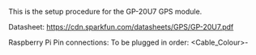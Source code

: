 This is the setup procedure for the GP-20U7 GPS module.

Datasheet: https://cdn.sparkfun.com/datasheets/GPS/GP-20U7.pdf

Raspberry Pi Pin connections:
  To be plugged in order:
    <Cable_Colour>-<Title>-<Raspi_Pin>
    Black-Ground-9
    White-Serial-10
    Red-VCC(3.3v)-1
    
RaspberryPi config from desktop:
  Raspberry Pi Configuration->Interfaces Tab->Serial Port = Enable
  Raspberry Pi Configuration->Interfaces Tab->Serial Console = Disable
  
Restart RaspberryPi

run:
  sudo cat /dev/ttyS0
  
This should print out comma separated values from the device. e.g:

  $GPVTG,,,,,,,,,N*30
  $GPGGA,043149.00,,,,,0,00,99.99,,,,,,*6D
  $GPGSA,A,1,,,,,,,,,,,,,99.99,99.99,99.99*30
  $GPGSV,1,1,01,03,,,19*73
  $GPGLL,,,,,043149.00,V,N*41
  $GPRMC,043150.00,V,,,,,,,110520,,,N*7C

This verifies that the device is functioning. It still requires a decent lock to multiple GPS satellites to function correctly.
It is best to position the device near a window if possible.


=========================================================================
The following is to be able to use python libraries with the device and to test out any other info you may need.

After getting successful queries above, enter into terminal:
  sudo apt-get install gpsd python-gps gpsd-clients
  
Edit the following file:
  /etc/defaults/gpsd
  
  To look like:
    # Default settings for the gpsd init script and the hotplug wrapper.

    # Start the gpsd daemon automatically at boot time
    START_DAEMON="true"

    # Use USB hotplugging to add new USB devices automatically to the daemon
    USBAUTO="true"

    # Devices gpsd should collect to at boot time.
    # They need to be read/writeable, either by user gpsd or the group dialout.
    DEVICES="/dev/ttyS0"

    # Other options you want to pass to gpsd
    GPSD_OPTIONS=""
    
run in terminal (not all are neccesary):
  sudo apt-get install python-gi-cairo
  sudo systemctl enable gpsd.service
  sudo systemctl enable gpsd.socket
  sudo systemctl start gpsd.service
  sudo gpsd /dev/ttyS0 -F /var/run/gpsd.sock

Run the following in terminal to get some info back:
  For simple display:
    cgps -s
  For GUI:
  xgps
  
==================================

This may be handy:
  https://ozzmaker.com/using-python-with-a-gps-receiver-on-a-raspberry-pi/  Useful for interfaceing with python
  http://orbitalfruit.blogspot.com/2017/04/raspberry-pi-gps.html  Not everything here is relevant and is for an older version
  https://nationpigeon.com/gps-raspberrypi/ Not everything here is relevant and is for an older version
